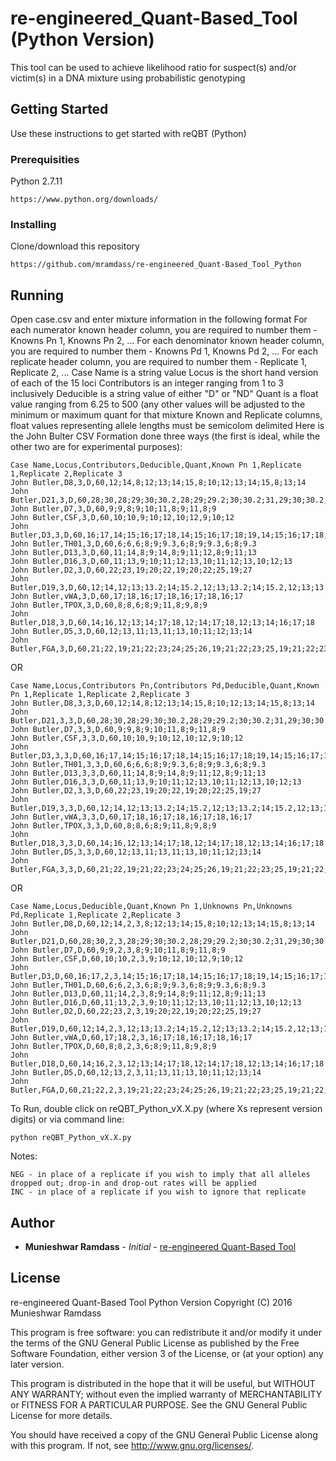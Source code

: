 # re-engineered_Quant-Based_Tool (Python Version)

This tool can be used to achieve likelihood ratio for suspect(s) and/or victim(s) in a DNA mixture using probabilistic genotyping

## Getting Started

Use these instructions to get started with reQBT (Python)

### Prerequisities

Python 2.7.11

```
https://www.python.org/downloads/
```

### Installing

Clone/download this repository

```
https://github.com/mramdass/re-engineered_Quant-Based_Tool_Python
```

## Running

Open case.csv and enter mixture information in the following format
For each numerator known header column, you are required to number them - Knowns Pn 1, Knowns Pn 2, ...
For each denominator known header column, you are required to number them - Knowns Pd 1, Knowns Pd 2, ...
For each replicate header column, you are required to number them - Replicate 1, Replicate 2, ...
Case Name is a string value
Locus is the short hand version of each of the 15 loci
Contributors is an integer ranging from 1 to 3 inclusively
Deducible is a string value of either "D" or "ND"
Quant is a float value ranging from 6.25 to 500 (any other values will be adjusted to the minimum or maximum quant for that mixture
Known and Replicate columns, float values representing allele lengths must be semicolom delimited
Here is the John Bulter CSV Formation done three ways (the first is ideal, while the other two are for experimental purposes):

```
Case Name,Locus,Contributors,Deducible,Quant,Known Pn 1,Replicate 1,Replicate 2,Replicate 3
John Butler,D8,3,D,60,12;14,8;12;13;14;15,8;10;12;13;14;15,8;13;14
John Butler,D21,3,D,60,28;30,28;29;30;30.2,28;29;29.2;30;30.2;31,29;30;30.2;31
John Butler,D7,3,D,60,9;9,8;9;10;11,8;9;11,8;9
John Butler,CSF,3,D,60,10;10,9;10;12,10;12,9;10;12
John Butler,D3,3,D,60,16;17,14;15;16;17;18,14;15;16;17;18;19,14;15;16;17;18;19
John Butler,TH01,3,D,60,6;6,6;8;9;9.3,6;8;9;9.3,6;8;9.3
John Butler,D13,3,D,60,11;14,8;9;14,8;9;11;12,8;9;11;13
John Butler,D16,3,D,60,11;13,9;10;11;12;13,10;11;12;13,10;12;13
John Butler,D2,3,D,60,22;23,19;20;22,19;20;22;25,19;27
John Butler,D19,3,D,60,12;14,12;13;13.2;14;15.2,12;13;13.2;14;15.2,12;13;13.2;14;15.2
John Butler,vWA,3,D,60,17;18,16;17;18,16;17;18,16;17
John Butler,TPOX,3,D,60,8;8,6;8;9;11,8;9,8;9
John Butler,D18,3,D,60,14;16,12;13;14;17;18,12;14;17;18,12;13;14;16;17;18
John Butler,D5,3,D,60,12;13,11;13,11;13,10;11;12;13;14
John Butler,FGA,3,D,60,21;22,19;21;22;23;24;25;26,19;21;22;23;25,19;21;22;23;25;26
```

OR

```
Case Name,Locus,Contributors Pn,Contributors Pd,Deducible,Quant,Known Pn 1,Replicate 1,Replicate 2,Replicate 3
John Butler,D8,3,3,D,60,12;14,8;12;13;14;15,8;10;12;13;14;15,8;13;14
John Butler,D21,3,3,D,60,28;30,28;29;30;30.2,28;29;29.2;30;30.2;31,29;30;30.2;31
John Butler,D7,3,3,D,60,9;9,8;9;10;11,8;9;11,8;9
John Butler,CSF,3,3,D,60,10;10,9;10;12,10;12,9;10;12
John Butler,D3,3,3,D,60,16;17,14;15;16;17;18,14;15;16;17;18;19,14;15;16;17;18;19
John Butler,TH01,3,3,D,60,6;6,6;8;9;9.3,6;8;9;9.3,6;8;9.3
John Butler,D13,3,3,D,60,11;14,8;9;14,8;9;11;12,8;9;11;13
John Butler,D16,3,3,D,60,11;13,9;10;11;12;13,10;11;12;13,10;12;13
John Butler,D2,3,3,D,60,22;23,19;20;22,19;20;22;25,19;27
John Butler,D19,3,3,D,60,12;14,12;13;13.2;14;15.2,12;13;13.2;14;15.2,12;13;13.2;14;15.2
John Butler,vWA,3,3,D,60,17;18,16;17;18,16;17;18,16;17
John Butler,TPOX,3,3,D,60,8;8,6;8;9;11,8;9,8;9
John Butler,D18,3,3,D,60,14;16,12;13;14;17;18,12;14;17;18,12;13;14;16;17;18
John Butler,D5,3,3,D,60,12;13,11;13,11;13,10;11;12;13;14
John Butler,FGA,3,3,D,60,21;22,19;21;22;23;24;25;26,19;21;22;23;25,19;21;22;23;25;26
```

OR

```
Case Name,Locus,Deducible,Quant,Known Pn 1,Unknowns Pn,Unknowns Pd,Replicate 1,Replicate 2,Replicate 3
John Butler,D8,D,60,12;14,2,3,8;12;13;14;15,8;10;12;13;14;15,8;13;14
John Butler,D21,D,60,28;30,2,3,28;29;30;30.2,28;29;29.2;30;30.2;31,29;30;30.2;31
John Butler,D7,D,60,9;9,2,3,8;9;10;11,8;9;11,8;9
John Butler,CSF,D,60,10;10,2,3,9;10;12,10;12,9;10;12
John Butler,D3,D,60,16;17,2,3,14;15;16;17;18,14;15;16;17;18;19,14;15;16;17;18;19
John Butler,TH01,D,60,6;6,2,3,6;8;9;9.3,6;8;9;9.3,6;8;9.3
John Butler,D13,D,60,11;14,2,3,8;9;14,8;9;11;12,8;9;11;13
John Butler,D16,D,60,11;13,2,3,9;10;11;12;13,10;11;12;13,10;12;13
John Butler,D2,D,60,22;23,2,3,19;20;22,19;20;22;25,19;27
John Butler,D19,D,60,12;14,2,3,12;13;13.2;14;15.2,12;13;13.2;14;15.2,12;13;13.2;14;15.2
John Butler,vWA,D,60,17;18,2,3,16;17;18,16;17;18,16;17
John Butler,TPOX,D,60,8;8,2,3,6;8;9;11,8;9,8;9
John Butler,D18,D,60,14;16,2,3,12;13;14;17;18,12;14;17;18,12;13;14;16;17;18
John Butler,D5,D,60,12;13,2,3,11;13,11;13,10;11;12;13;14
John Butler,FGA,D,60,21;22,2,3,19;21;22;23;24;25;26,19;21;22;23;25,19;21;22;23;25;26
```

To Run, double click on reQBT_Python_vX.X.py (where Xs represent version digits) or via command line:

```
python reQBT_Python_vX.X.py
```

Notes:

```
NEG - in place of a replicate if you wish to imply that all alleles dropped out; drop-in and drop-out rates will be applied
INC - in place of a replicate if you wish to ignore that replicate
```

## Author

* **Munieshwar Ramdass** - *Initial* - [re-engineered Quant-Based Tool](https://github.com/mramdass/re-engineered_Quant-Based_Tool)

## License


re-engineered Quant-Based Tool Python Version Copyright (C) 2016 Munieshwar Ramdass

This program is free software: you can redistribute it and/or modify it under the terms of the GNU General Public License as published by the Free Software Foundation, either version 3 of the License, or (at your option) any later version.

This program is distributed in the hope that it will be useful, but WITHOUT ANY WARRANTY; without even the implied warranty of MERCHANTABILITY or FITNESS FOR A PARTICULAR PURPOSE. See the GNU General Public License for more details.

You should have received a copy of the GNU General Public License along with this program. If not, see http://www.gnu.org/licenses/.
